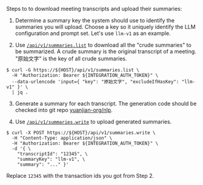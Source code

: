 
Steps to to download meeting transcripts and upload their summaries:

1. Determine a summary key the system should use to identify the summaries you will upload. Choose a key so it uniquely
identify the LLM configuration and prompt set. Let's use `llm-v1` as an example.

2. Use [`/api/v1/summaries.list`](../src/api/routes/summaries.ts) to download all the "crude summaries" to be summarized. A crude summary is the original transcript of a meeting. "原始文字" is the key of all crude summaries.
```
$ curl -G https://${HOST}/api/v1/summaries.list \
  -H "Authorization: Bearer ${INTEGRATION_AUTH_TOKEN}" \
  --data-urlencode 'input={ "key": "原始文字", "excludeIfHasKey": "llm-v1" }' \
  | jq .
```

3. Generate a summary for each transcript. The generation code should be checked into git repo [yuanjian-org/nlp](https://github.com/yuanjian-org/nlp).

4. Use [`/api/v1/summaries.write`](../src/api/routes/summaries.ts) to upload generated summaries.
```
$ curl -X POST https://${HOST}/api/v1/summaries.write \
  -H "Content-Type: application/json" \
  -H "Authorization: Bearer ${INTEGRATION_AUTH_TOKEN}" \
  -d '{ \
    "transcriptId": "12345", \
    "summaryKey": "llm-v1", \
    "summary": "..." }'
```
Replace `12345` with the transaction ids you got from Step 2.